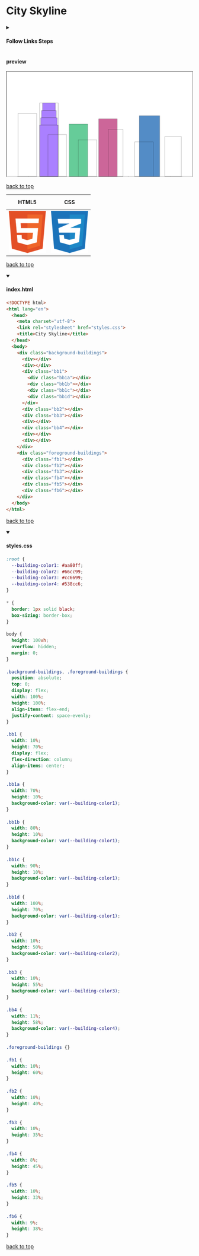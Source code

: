 
<a id=top></a>

# City Skyline

<details>
      <summary>
        <h4>Follow Links Steps</h4>
      </summary>
       
<table>
  <thead>
    <tr><th><a href="https://github.com/AndriiKot/Desing___City_Skyline___freeCodeCamp//tree/main/steps/__000__title_" target="_self">Step 0</a></th><th><a href="https://github.com/AndriiKot/Desing___City_Skyline___freeCodeCamp//tree/main/steps/__001__step__" target="_self">Step 1</a></th><th><a href="https://github.com/AndriiKot/Desing___City_Skyline___freeCodeCamp//tree/main/steps/__002__step__" target="_self">Step 2</a></th><th><a href="https://github.com/AndriiKot/Desing___City_Skyline___freeCodeCamp//tree/main/steps/__003__step__" target="_self">Step 3</a></th><th><a href="https://github.com/AndriiKot/Desing___City_Skyline___freeCodeCamp//tree/main/steps/__004__step__" target="_self">Step 4</a></th><tr><th><a href="https://github.com/AndriiKot/Desing___City_Skyline___freeCodeCamp//tree/main/steps/__005__step__" target="_self">Step 5</a></th><th><a href="https://github.com/AndriiKot/Desing___City_Skyline___freeCodeCamp//tree/main/steps/__006__step__" target="_self">Step 6</a></th><th><a href="https://github.com/AndriiKot/Desing___City_Skyline___freeCodeCamp//tree/main/steps/__007__step__" target="_self">Step 7</a></th><th><a href="https://github.com/AndriiKot/Desing___City_Skyline___freeCodeCamp//tree/main/steps/__008__step__" target="_self">Step 8</a></th><th><a href="https://github.com/AndriiKot/Desing___City_Skyline___freeCodeCamp//tree/main/steps/__009__step__" target="_self">Step 9</a></th><tr><th><a href="https://github.com/AndriiKot/Desing___City_Skyline___freeCodeCamp//tree/main/steps/__010__step__" target="_self">Step 10</a></th><th><a href="https://github.com/AndriiKot/Desing___City_Skyline___freeCodeCamp//tree/main/steps/__011__step__" target="_self">Step 11</a></th><th><a href="https://github.com/AndriiKot/Desing___City_Skyline___freeCodeCamp//tree/main/steps/__012__step__" target="_self">Step 12</a></th><th><a href="https://github.com/AndriiKot/Desing___City_Skyline___freeCodeCamp//tree/main/steps/__013__step__" target="_self">Step 13</a></th><th><a href="https://github.com/AndriiKot/Desing___City_Skyline___freeCodeCamp//tree/main/steps/__014__step__" target="_self">Step 14</a></th><tr><th><a href="https://github.com/AndriiKot/Desing___City_Skyline___freeCodeCamp//tree/main/steps/__015__step__" target="_self">Step 15</a></th><th><a href="https://github.com/AndriiKot/Desing___City_Skyline___freeCodeCamp//tree/main/steps/__016__step__" target="_self">Step 16</a></th><th><a href="https://github.com/AndriiKot/Desing___City_Skyline___freeCodeCamp//tree/main/steps/__017__step__" target="_self">Step 17</a></th><th><a href="https://github.com/AndriiKot/Desing___City_Skyline___freeCodeCamp//tree/main/steps/__018__step__" target="_self">Step 18</a></th><th><a href="https://github.com/AndriiKot/Desing___City_Skyline___freeCodeCamp//tree/main/steps/__019__step__" target="_self">Step 19</a></th><tr><th><a href="https://github.com/AndriiKot/Desing___City_Skyline___freeCodeCamp//tree/main/steps/__020__step__" target="_self">Step 20</a></th><th><a href="https://github.com/AndriiKot/Desing___City_Skyline___freeCodeCamp//tree/main/steps/__021__step__" target="_self">Step 21</a></th><th><a href="https://github.com/AndriiKot/Desing___City_Skyline___freeCodeCamp//tree/main/steps/__022__step__" target="_self">Step 22</a></th><th><a href="https://github.com/AndriiKot/Desing___City_Skyline___freeCodeCamp//tree/main/steps/__023__step__" target="_self">Step 23</a></th><th><a href="https://github.com/AndriiKot/Desing___City_Skyline___freeCodeCamp//tree/main/steps/__024__step__" target="_self">Step 24</a></th><tr><th><a href="https://github.com/AndriiKot/Desing___City_Skyline___freeCodeCamp//tree/main/steps/__025__step__" target="_self">Step 25</a></th><th><a href="https://github.com/AndriiKot/Desing___City_Skyline___freeCodeCamp//tree/main/steps/__026__step__" target="_self">Step 26</a></th><th><a href="https://github.com/AndriiKot/Desing___City_Skyline___freeCodeCamp//tree/main/steps/__027__step__" target="_self">Step 27</a></th><th><a href="https://github.com/AndriiKot/Desing___City_Skyline___freeCodeCamp//tree/main/steps/__028__step__" target="_self">Step 28</a></th><th><a href="https://github.com/AndriiKot/Desing___City_Skyline___freeCodeCamp//tree/main/steps/__029__step__" target="_self">Step 29</a></th><tr><th><a href="https://github.com/AndriiKot/Desing___City_Skyline___freeCodeCamp//tree/main/steps/__030__step__" target="_self">Step 30</a></th><th><a href="https://github.com/AndriiKot/Desing___City_Skyline___freeCodeCamp//tree/main/steps/__031__step__" target="_self">Step 31</a></th><th><a href="https://github.com/AndriiKot/Desing___City_Skyline___freeCodeCamp//tree/main/steps/__032__step__" target="_self">Step 32</a></th><th><a href="https://github.com/AndriiKot/Desing___City_Skyline___freeCodeCamp//tree/main/steps/__033__step__" target="_self">Step 33</a></th></tr>
  </thead>
  <tbody>
  </tbody>
</table>
</details>

<h4>preview</h4>
    <img src="https://github.com/AndriiKot/Desing___City_Skyline___freeCodeCamp/blob/main/images/previews/preview_step033.png" alt="preview_step033">
  

[back to top](#top)


<table>
  <thead>
      <tr><th height=33 width=100>HTML5</th><th height=33 width=100>CSS</th></tr>
  </thead>
  <tbody>
      <tr><td height=100 width=100><a href=https://html.spec.whatwg.org/multipage/ target="_self"><img src=https://github.com/AndriiKot/iconsSVG_and_linksDocs/blob/main/svg/html.svg alt=HTML5></a></td><td height=100 width=100><a href=https://www.w3.org/Style/CSS/ target="_self"><img src=https://github.com/AndriiKot/iconsSVG_and_linksDocs/blob/main/svg/css.svg alt=CSS></a></td></tr>
  </tbody>
</table>

[back to top](#top)



<details open>
  <summary>
    <h4>index.html</h4>
  </summary>



```html
<!DOCTYPE html>
<html lang="en">
  <head>
    <meta charset="utf-8">
    <link rel="stylesheet" href="styles.css">
    <title>City Skyline</title>
  </head>
  <body>
    <div class="background-buildings">
      <div></div>
      <div></div>
      <div class="bb1">
        <div class="bb1a"></div>
        <div class="bb1b"></div>
        <div class="bb1c"></div>
        <div class="bb1d"></div>
      </div>
      <div class="bb2"></div>
      <div class="bb3"></div>
      <div></div>
      <div class="bb4"></div>
      <div></div>
      <div></div>
    </div>
    <div class="foreground-buildings">
      <div class="fb1"></div>
      <div class="fb2"></div>
      <div class="fb3"></div>
      <div class="fb4"></div>
      <div class="fb5"></div>
      <div class="fb6"></div>
    </div>
  </body>
</html>
```



[back to top](#top)


</details>

<details open>
  <summary>
    <h4>styles.css</h4>
  </summary>



```css
:root {
  --building-color1: #aa80ff;
  --building-color2: #66cc99;
  --building-color3: #cc6699;
  --building-color4: #538cc6; 
}

* {
  border: 1px solid black;
  box-sizing: border-box;
}

body {
  height: 100vh;
  overflow: hidden;
  margin: 0;
}

.background-buildings, .foreground-buildings {
  position: absolute;
  top: 0;
  display: flex;
  width: 100%;
  height: 100%;
  align-items: flex-end;
  justify-content: space-evenly;
}

.bb1 {
  width: 10%;
  height: 70%;
  display: flex;
  flex-direction: column;
  align-items: center;
}

.bb1a {
  width: 70%;
  height: 10%;
  background-color: var(--building-color1);
}

.bb1b {
  width: 80%;
  height: 10%;
  background-color: var(--building-color1);
}

.bb1c {
  width: 90%;
  height: 10%;
  background-color: var(--building-color1);
}

.bb1d {
  width: 100%;
  height: 70%;
  background-color: var(--building-color1);
}

.bb2 {
  width: 10%;
  height: 50%;
  background-color: var(--building-color2);
}

.bb3 {
  width: 10%;
  height: 55%;
  background-color: var(--building-color3);
}

.bb4 {
  width: 11%;
  height: 58%;
  background-color: var(--building-color4);
}

.foreground-buildings {}

.fb1 {
  width: 10%;
  height: 60%;
}

.fb2 {
  width: 10%;
  height: 40%;
}

.fb3 {
  width: 10%;
  height: 35%;
}

.fb4 {
  width: 8%;
  height: 45%;
}

.fb5 {
  width: 10%;
  height: 33%;
}

.fb6 {
  width: 9%;
  height: 38%;
}


```



[back to top](#top)


</details>